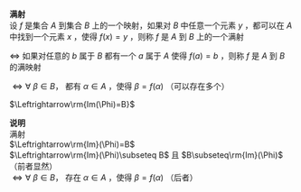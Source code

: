**满射**    
设 $f$ 是集合 $A$ 到集合 $B$ 上的一个映射，如果对 $B$ 中任意一个元素 $y$ ，都可以在 $A$ 中找到一个元素 $x$ ，使得 $f(x)=y$ ，则称 $f$ 是 $A$ 到 $B$ 上的一个满射    
    
 $\Leftrightarrow$ 如果对任意的 $b$ 属于 $B$ 都有一个 $a$ 属于 $A$ 使得 $f(a)=b$ ，则称 $f$ 是 $A$ 到 $B$ 的满映射    
    
 $\Leftrightarrow\forall\ \beta\in B，$ 都有 $\alpha\in A$ ，使得 $\beta=f(\alpha)$ （可以存在多个）    
    
 $\Leftrightarrow\rm{Im(\Phi)=B}$     
    
**说明**    
满射    
 $\Leftrightarrow\rm{Im}(\Phi)=B$     
 $\Leftrightarrow\rm{Im}(\Phi)\subseteq B$ 且 $B\subseteq\rm{Im}(\Phi)$ （前者显然）    
 $\Leftrightarrow\forall\ \beta\in B，$ 存在 $\alpha\in A$ ，使得 $\beta=f(\alpha)$ （后者）    
